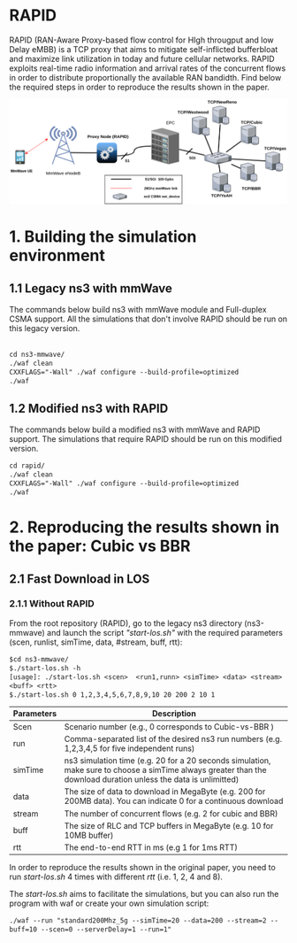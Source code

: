 # RAPID
RAPID (RAN-Aware Proxy-based flow control for HIgh througput and low Delay eMBB) is a TCP proxy that aims to mitigate self-inflicted bufferbloat and maximize link utilization in today and future cellular networks. RAPID exploits real-time radio information and arrival rates of the concurrent flows in order to distribute proportionally the available RAN bandidth. Find below the required steps in order to reproduce the results shown in the paper.

<img src="ns3-testbed-git.png" alt="My cool logo"/>

# 1. Building the simulation environment

## 1.1 Legacy ns3 with mmWave

The commands below build ns3 with mmWave module and Full-duplex CSMA support. All the simulations that don't involve RAPID should be run on this legacy version. 

```

cd ns3-mmwave/
./waf clean
CXXFLAGS="-Wall" ./waf configure --build-profile=optimized
./waf

```

## 1.2 Modified ns3 with RAPID

The commands below build a modified ns3 with mmWave and RAPID support. The simulations that require RAPID should be run on this modified version.

```
cd rapid/
./waf clean
CXXFLAGS="-Wall" ./waf configure --build-profile=optimized
./waf

```
# 2. Reproducing the results shown in the paper: Cubic vs BBR
## 2.1 Fast Download in LOS
### 2.1.1 Without RAPID
From the root repository (RAPID), go to the legacy ns3 directory (ns3-mmwave) and launch the script *"start-los.sh"* with the required parameters (scen, runlist, simTime, data, #stream, buff, rtt):

```
$cd ns3-mmwave/
$./start-los.sh -h
[usage]: ./start-los.sh <scen>  <run1,runn> <simTime> <data> <stream> <buff> <rtt>
$./start-los.sh 0 1,2,3,4,5,6,7,8,9,10 20 200 2 10 1

```
Parameters    | Description
------------- | -------------
Scen          | Scenario number (e.g., 0 corresponds to Cubic-vs-BBR )
run           | Comma-separated list of the desired ns3 run numbers (e.g. 1,2,3,4,5 for five independent runs)
simTime       | ns3 simulation time (e.g. 20 for a 20 seconds simulation, make sure to choose a simTime always greater than the download duration unless the data is unlimitted)
data          | The size of data to download in MegaByte (e.g. 200 for 200MB data). You can indicate 0 for a continuous download
stream        | The number of concurrent flows (e.g. 2 for cubic and BBR)
buff          | The size of RLC and TCP buffers in MegaByte (e.g. 10 for 10MB buffer)
rtt           | The end-to-end RTT in ms (e.g 1 for 1ms RTT)

In order to reproduce the results shown in the original paper, you need to run *start-los.sh* 4 times with different *rtt* (i.e. 1, 2, 4 and 8).

The *start-los.sh* aims to facilitate the simulations, but you can also run the program with waf or create your own simulation script:
```
./waf --run "standard200Mhz_5g --simTime=20 --data=200 --stream=2 --buff=10 --scen=0 --serverDelay=1 --run=1"

```

